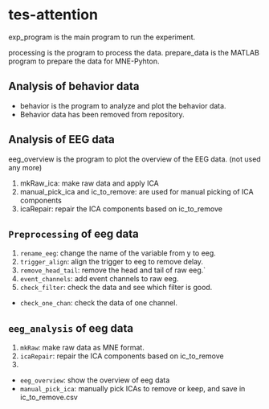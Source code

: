 # tes-attention

exp_program is the main program to run the experiment.

processing is the program to process the data.
prepare_data is the MATLAB program to prepare the data for MNE-Pyhton.

## Analysis of behavior data
- behavior is the program to analyze and plot the behavior data.
- Behavior data has been removed from repository.

## Analysis of EEG data
eeg_overview is the program to plot the overview of the EEG data. (not used any more)
1. mkRaw_ica: make raw data and apply ICA
2. manual_pick_ica and ic_to_remove: are used for manual picking of ICA components
3. icaRepair: repair the ICA components based on ic_to_remove

## `Preprocessing` of eeg data
1. `rename_eeg`: change the name of the variable from y to eeg.
2. `trigger_align`: align the trigger to eeg to remove delay.
3. `remove_head_tail`: remove the head and tail of raw eeg.`
4. `event_channels`: add event channels to raw eeg.
5. `check_filter`: check the data and see which filter is good.
- `check_one_chan`: check the data of one channel.

## `eeg_analysis` of eeg data
1. `mkRaw`: make raw data as MNE format.
2. `icaRepair`: repair the ICA components based on ic_to_remove
3. 

- `eeg_overview`: show the overview of eeg data
- `manual_pick_ica`: manually pick ICAs to remove or keep, and save in ic_to_remove.csv


